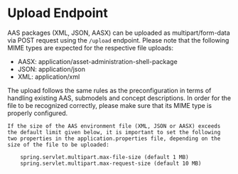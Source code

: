 # Upload Endpoint

AAS packages (XML, JSON, AASX) can be uploaded as multipart/form-data via POST request using the `/upload` endpoint. Please note that the following MIME types are expected for the respective file uploads:
* AASX: application/asset-administration-shell-package
* JSON: application/json
* XML: application/xml
    
The upload follows the same rules as the preconfiguration in terms of handling existing AAS, submodels and concept descriptions. In order for the file to be recognized correctly, please make sure that its MIME type is properly configured.

```{note}
If the size of the AAS environment file (XML, JSON or AASX) exceeds the default limit given below, it is important to set the following two properties in the application.properties file, depending on the size of the file to be uploaded:

	spring.servlet.multipart.max-file-size (default 1 MB)
	spring.servlet.multipart.max-request-size (default 10 MB)
```

